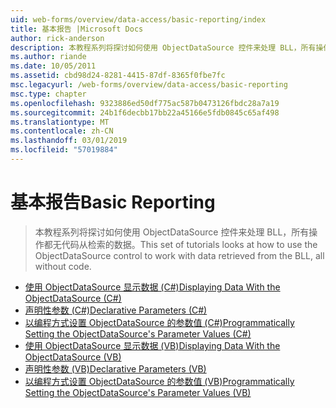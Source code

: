 ```yaml
---
uid: web-forms/overview/data-access/basic-reporting/index
title: 基本报告 |Microsoft Docs
author: rick-anderson
description: 本教程系列将探讨如何使用 ObjectDataSource 控件来处理 BLL，所有操作都无代码从检索的数据。
ms.author: riande
ms.date: 10/05/2011
ms.assetid: cbd98d24-8281-4415-87df-8365f0fbe7fc
msc.legacyurl: /web-forms/overview/data-access/basic-reporting
msc.type: chapter
ms.openlocfilehash: 9323886ed50df775ac587b0473126fbdc28a7a19
ms.sourcegitcommit: 24b1f6decbb17bb22a45166e5fdb0845c65af498
ms.translationtype: MT
ms.contentlocale: zh-CN
ms.lasthandoff: 03/01/2019
ms.locfileid: "57019884"
---
```

<a name="basic-reporting"></a><span data-ttu-id="7122c-103">基本报告</span><span class="sxs-lookup"><span data-stu-id="7122c-103">Basic Reporting</span></span>
====================
> <span data-ttu-id="7122c-104">本教程系列将探讨如何使用 ObjectDataSource 控件来处理 BLL，所有操作都无代码从检索的数据。</span><span class="sxs-lookup"><span data-stu-id="7122c-104">This set of tutorials looks at how to use the ObjectDataSource control to work with data retrieved from the BLL, all without code.</span></span>


- [<span data-ttu-id="7122c-105">使用 ObjectDataSource 显示数据 (C#)</span><span class="sxs-lookup"><span data-stu-id="7122c-105">Displaying Data With the ObjectDataSource (C#)</span></span>](displaying-data-with-the-objectdatasource-cs.md)
- [<span data-ttu-id="7122c-106">声明性参数 (C#)</span><span class="sxs-lookup"><span data-stu-id="7122c-106">Declarative Parameters (C#)</span></span>](declarative-parameters-cs.md)
- [<span data-ttu-id="7122c-107">以编程方式设置 ObjectDataSource 的参数值 (C#)</span><span class="sxs-lookup"><span data-stu-id="7122c-107">Programmatically Setting the ObjectDataSource's Parameter Values (C#)</span></span>](programmatically-setting-the-objectdatasource-s-parameter-values-cs.md)
- [<span data-ttu-id="7122c-108">使用 ObjectDataSource 显示数据 (VB)</span><span class="sxs-lookup"><span data-stu-id="7122c-108">Displaying Data With the ObjectDataSource (VB)</span></span>](displaying-data-with-the-objectdatasource-vb.md)
- [<span data-ttu-id="7122c-109">声明性参数 (VB)</span><span class="sxs-lookup"><span data-stu-id="7122c-109">Declarative Parameters (VB)</span></span>](declarative-parameters-vb.md)
- [<span data-ttu-id="7122c-110">以编程方式设置 ObjectDataSource 的参数值 (VB)</span><span class="sxs-lookup"><span data-stu-id="7122c-110">Programmatically Setting the ObjectDataSource's Parameter Values (VB)</span></span>](programmatically-setting-the-objectdatasource-s-parameter-values-vb.md)
